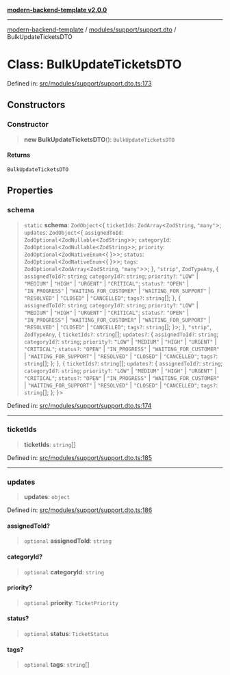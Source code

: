 [**modern-backend-template v2.0.0**](../../../../README.md)

***

[modern-backend-template](../../../../modules.md) / [modules/support/support.dto](../README.md) / BulkUpdateTicketsDTO

# Class: BulkUpdateTicketsDTO

Defined in: [src/modules/support/support.dto.ts:173](https://github.com/maemreyo/saas-4cus-nodejs/blob/1a77de11cd6eaefe66c31c7f5de281673fc25ce5/src/modules/support/support.dto.ts#L173)

## Constructors

### Constructor

> **new BulkUpdateTicketsDTO**(): `BulkUpdateTicketsDTO`

#### Returns

`BulkUpdateTicketsDTO`

## Properties

### schema

> `static` **schema**: `ZodObject`\<\{ `ticketIds`: `ZodArray`\<`ZodString`, `"many"`\>; `updates`: `ZodObject`\<\{ `assignedToId`: `ZodOptional`\<`ZodNullable`\<`ZodString`\>\>; `categoryId`: `ZodOptional`\<`ZodNullable`\<`ZodString`\>\>; `priority`: `ZodOptional`\<`ZodNativeEnum`\<\{ \}\>\>; `status`: `ZodOptional`\<`ZodNativeEnum`\<\{ \}\>\>; `tags`: `ZodOptional`\<`ZodArray`\<`ZodString`, `"many"`\>\>; \}, `"strip"`, `ZodTypeAny`, \{ `assignedToId?`: `string`; `categoryId?`: `string`; `priority?`: `"LOW"` \| `"MEDIUM"` \| `"HIGH"` \| `"URGENT"` \| `"CRITICAL"`; `status?`: `"OPEN"` \| `"IN_PROGRESS"` \| `"WAITING_FOR_CUSTOMER"` \| `"WAITING_FOR_SUPPORT"` \| `"RESOLVED"` \| `"CLOSED"` \| `"CANCELLED"`; `tags?`: `string`[]; \}, \{ `assignedToId?`: `string`; `categoryId?`: `string`; `priority?`: `"LOW"` \| `"MEDIUM"` \| `"HIGH"` \| `"URGENT"` \| `"CRITICAL"`; `status?`: `"OPEN"` \| `"IN_PROGRESS"` \| `"WAITING_FOR_CUSTOMER"` \| `"WAITING_FOR_SUPPORT"` \| `"RESOLVED"` \| `"CLOSED"` \| `"CANCELLED"`; `tags?`: `string`[]; \}\>; \}, `"strip"`, `ZodTypeAny`, \{ `ticketIds?`: `string`[]; `updates?`: \{ `assignedToId?`: `string`; `categoryId?`: `string`; `priority?`: `"LOW"` \| `"MEDIUM"` \| `"HIGH"` \| `"URGENT"` \| `"CRITICAL"`; `status?`: `"OPEN"` \| `"IN_PROGRESS"` \| `"WAITING_FOR_CUSTOMER"` \| `"WAITING_FOR_SUPPORT"` \| `"RESOLVED"` \| `"CLOSED"` \| `"CANCELLED"`; `tags?`: `string`[]; \}; \}, \{ `ticketIds?`: `string`[]; `updates?`: \{ `assignedToId?`: `string`; `categoryId?`: `string`; `priority?`: `"LOW"` \| `"MEDIUM"` \| `"HIGH"` \| `"URGENT"` \| `"CRITICAL"`; `status?`: `"OPEN"` \| `"IN_PROGRESS"` \| `"WAITING_FOR_CUSTOMER"` \| `"WAITING_FOR_SUPPORT"` \| `"RESOLVED"` \| `"CLOSED"` \| `"CANCELLED"`; `tags?`: `string`[]; \}; \}\>

Defined in: [src/modules/support/support.dto.ts:174](https://github.com/maemreyo/saas-4cus-nodejs/blob/1a77de11cd6eaefe66c31c7f5de281673fc25ce5/src/modules/support/support.dto.ts#L174)

***

### ticketIds

> **ticketIds**: `string`[]

Defined in: [src/modules/support/support.dto.ts:185](https://github.com/maemreyo/saas-4cus-nodejs/blob/1a77de11cd6eaefe66c31c7f5de281673fc25ce5/src/modules/support/support.dto.ts#L185)

***

### updates

> **updates**: `object`

Defined in: [src/modules/support/support.dto.ts:186](https://github.com/maemreyo/saas-4cus-nodejs/blob/1a77de11cd6eaefe66c31c7f5de281673fc25ce5/src/modules/support/support.dto.ts#L186)

#### assignedToId?

> `optional` **assignedToId**: `string`

#### categoryId?

> `optional` **categoryId**: `string`

#### priority?

> `optional` **priority**: `TicketPriority`

#### status?

> `optional` **status**: `TicketStatus`

#### tags?

> `optional` **tags**: `string`[]
